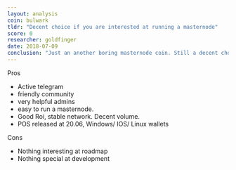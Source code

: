 ```yaml
---
layout: analysis
coin: bulwark
tldr: "Decent choice if you are interested at running a masternode"
score: 0
researcher: goldfinger
date: 2018-07-09
conclusion: "Just an another boring masternode coin. Still a decent choice."
---
```


Pros

- Active telegram
- friendly community
- very helpful admins
- easy to run a masternode.
- Good Roi, stable network. Decent volume.
- POS released at 20.06, Windows/ IOS/ Linux wallets 

Cons

- Nothing interesting at roadmap
- Nothing special at development